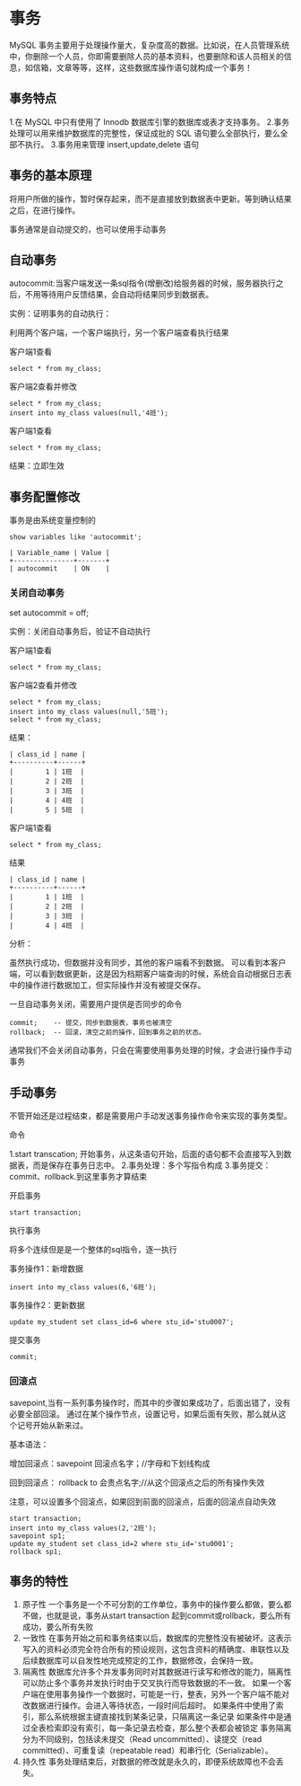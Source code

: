 # 事务

MySQL 事务主要用于处理操作量大，复杂度高的数据。比如说，在人员管理系统中，你删除一个人员，你即需要删除人员的基本资料，也要删除和该人员相关的信息，如信箱，文章等等，这样，这些数据库操作语句就构成一个事务！

## 事务特点

1.在 MySQL 中只有使用了 Innodb 数据库引擎的数据库或表才支持事务。
2.事务处理可以用来维护数据库的完整性，保证成批的 SQL 语句要么全部执行，要么全部不执行。
3.事务用来管理 insert,update,delete 语句

## 事务的基本原理

将用户所做的操作，暂时保存起来，而不是直接放到数据表中更新。等到确认结果之后，在进行操作。

事务通常是自动提交的，也可以使用手动事务

## 自动事务

autocommit:当客户端发送一条sql指令(增删改)给服务器的时候，服务器执行之后，不用等待用户反馈结果，会自动将结果同步到数据表。

实例：证明事务的自动执行：

利用两个客户端，一个客户端执行，另一个客户端查看执行结果

客户端1查看

    select * from my_class;
客户端2查看并修改

    select * from my_class;
    insert into my_class values(null,'4班');
客户端1查看

    select * from my_class;
结果：立即生效

## 事务配置修改

事务是由系统变量控制的

    show variables like 'autocommit';

    | Variable_name | Value |
    +---------------+-------+
    | autocommit    | ON    |

### 关闭自动事务

set autocommit = off;

实例：关闭自动事务后，验证不自动执行

客户端1查看

    select * from my_class;
客户端2查看并修改

    select * from my_class;
    insert into my_class values(null,'5班');
    select * from my_class;
结果：

    | class_id | name |
    +----------+------+
    |        1 | 1班  |
    |        2 | 2班  |
    |        3 | 3班  |
    |        4 | 4班  |
    |        5 | 5班  |
客户端1查看

    select * from my_class;
结果

    | class_id | name |
    +----------+------+
    |        1 | 1班  |
    |        2 | 2班  |
    |        3 | 3班  |
    |        4 | 4班  |
分析：

虽然执行成功，但数据并没有同步，其他的客户端看不到数据。
可以看到本客户端，可以看到数据更新，这是因为档期客户端查询的时候，系统会自动根据日志表中的操作进行数据加工，但实际操作并没有被提交保存。

一旦自动事务关闭，需要用户提供是否同步的命令

    commit;    -- 提交，同步到数据表，事务也被清空
    rollback;  -- 回滚，清空之前的操作，回到事务之前的状态。

通常我们不会关闭自动事务，只会在需要使用事务处理的时候，才会进行操作手动事务

## 手动事务

不管开始还是过程结束，都是需要用户手动发送事务操作命令来实现的事务类型。

命令

1.start transcation; 开始事务，从这条语句开始，后面的语句都不会直接写入到数据表，而是保存在事务日志中。
2.事务处理：多个写指令构成
3.事务提交：commit、rollback.到这里事务才算结束

开启事务

    start transaction;
执行事务

将多个连续但是是一个整体的sql指令，逐一执行

事务操作1：新增数据

    insert into my_class values(6,'6班');

事务操作2：更新数据

    update my_student set class_id=6 where stu_id='stu0007';

提交事务

    commit;

### 回滚点

savepoint,当有一系列事务操作时，而其中的步骤如果成功了，后面出错了，没有必要全部回滚。
通过在某个操作节点，设置记号，如果后面有失败，那么就从这个记号开始从新来过。

基本语法：

增加回滚点：savepoint 回滚点名字；//字母和下划线构成

回到回滚点： rollback to 会贵点名字;//从这个回滚点之后的所有操作失效

注意，可以设置多个回滚点，如果回到前面的回滚点，后面的回滚点自动失效

    start transaction;
    insert into my_class values(2,'2班');
    savepoint sp1;
    update my_student set class_id=2 where stu_id='stu0001';
    rollback sp1;

## 事务的特性

1. 原子性
一个事务是一个不可分割的工作单位，事务中的操作要么都做，要么都不做，也就是说，事务从start transaction 起到commit或rollback，要么所有成功，要么所有失败
2. 一致性
在事务开始之前和事务结束以后，数据库的完整性没有被破坏。这表示写入的资料必须完全符合所有的预设规则，这包含资料的精确度、串联性以及后续数据库可以自发性地完成预定的工作，数据修改，会保持一致。
3. 隔离性
数据库允许多个并发事务同时对其数据进行读写和修改的能力，隔离性可以防止多个事务并发执行时由于交叉执行而导致数据的不一致。
如果一个客户端在使用事务操作一个数据时，可能是一行，整表，另外一个客户端不能对改数据进行操作。会进入等待状态，一段时间后超时。
如果条件中使用了索引，那么系统根据主键直接找到某条记录，只隔离这一条记录
如果条件中是通过全表检索即没有索引，每一条记录去检查，那么整个表都会被锁定
 事务隔离分为不同级别，包括读未提交（Read uncommitted）、读提交（read committed）、可重复读（repeatable read）和串行化（Serializable）。
4. 持久性
事务处理结束后，对数据的修改就是永久的，即便系统故障也不会丢失。